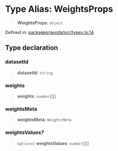 # Type Alias: WeightsProps

> **WeightsProps**: `object`

Defined in: [packages/geoda/src/types.ts:14](https://github.com/GeoDaCenter/openassistant/blob/a9f2271d1019f6c25c10dd4b3bdb64fcf16999b2/packages/geoda/src/types.ts#L14)

## Type declaration

### datasetId

> **datasetId**: `string`

### weights

> **weights**: `number`[][]

### weightsMeta

> **weightsMeta**: `WeightsMeta`

### weightsValues?

> `optional` **weightsValues**: `number`[][]
